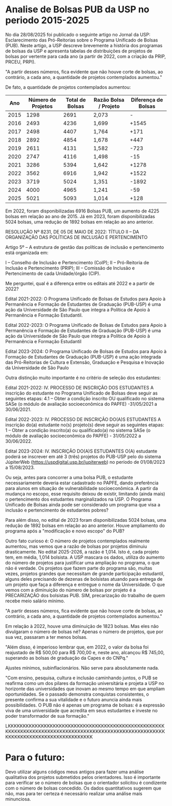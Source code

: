 # Analise de Bolsas PUB da USP no periodo 2015-2025

No dia 28/08/2025 foi publicado o seguinte artigo no Jornal da USP: Esclarecimento das Pró-Reitorias sobre o Programa Unificado de Bolsas (PUB). Neste artigo, a USP descreve brevemente a história dos programas de bolsas da USP e apresenta tabelas de distribuições de projetos de bolsas por vertente para cada ano (a partir de 2022, com a criação da PRIP, PRCEU, PRPI).

"A partir desses números, fica evidente que não houve corte de bolsas, ao contrário, a cada ano, a quantidade de projetos contemplados aumentou."

De fato, a quantidade de projetos contemplados aumentou:

| Ano  | Número de Projetos | Total de Bolsas | Razão Bolsa / Projeto | Diferença de Bolsas |
| ------------- | ------------- | ------------- | ------------- | ------------- |
| 2015  | 1298  | 2691  | 2,073 | -
| 2016  | 2493  | 4236  | 1,699 | +1545
| 2017  | 2498  | 4407  | 1,764 | +171
| 2018  | 2892  | 4854  | 1,678 | +447
| 2019  | 2611  | 4131  | 1,582 | -723
| 2020  | 2747  | 4116  | 1,498 | -15
| 2021  | 3286  | 5394  | 1,642 | +1278
| 2022  | 3562  | 6916  | 1,942 | +1522
| 2023  | 3719  | 5024  | 1,351 | -1892
| 2024  | 4000  | 4965  | 1,241 | -59
| 2025  | 5021  | 5093  | 1,014 | +128

Em 2022, foram disponibilizadas 6916 Bolsas PUB, um aumento de 4225 bolsas em relação ao ano de 2015. Já em 2023, foram disponibilizadas 5024 bolsas, uma redução de 1892 bolsas em relação ao ano anterior.

RESOLUÇÃO Nº 8231, DE 05 DE MAIO DE 2022:
TÍTULO II – DA ORGANIZAÇÃO DAS POLÍTICAS DE INCLUSÃO E PERTENCIMENTO

Artigo 5º – A estrutura de gestão das políticas de inclusão e pertencimento está organizada em:

I – Conselho de Inclusão e Pertencimento (CoIP);
II – Pró-Reitoria de Inclusão e Pertencimento (PRIP);
III – Comissão de Inclusão e Pertencimento de cada Unidade/órgão (CIP).

Me perguntei, qual é a diferença entre os editais até 2022 e a partir de 2022?

Edital 2021-2022: O Programa Unificado de Bolsas de Estudos para Apoio à Permanência e Formação de
Estudantes de Graduação (PUB-USP) é uma ação da Universidade de São Paulo que integra a
Política de Apoio à Permanência e Formação Estudantil.

Edital 2022-2023: O Programa Unificado de Bolsas de Estudos para Apoio à Permanência e Formação de Estudantes
de Graduação (PUB-USP) é uma ação da Universidade de São Paulo que integra a Política de Apoio à
Permanência e Formação Estudantil

Edital 2023-2024: O Programa Unificado de Bolsas de Estudos para Apoio à Formação de Estudantes de Graduação
(PUB-USP) é uma ação integrada das Pró-Reitorias de Cultura e Extensão, Graduação e Pesquisa e Inovação
da Universidade de São Paulo

Outra distinção muito importante é no critério de seleção dos estudantes:

Edital 2021-2022: IV. PROCESSO DE INSCRIÇÃO DOS ESTUDANTES
A inscrição do estudante no Programa Unificado de Bolsas deve seguir as seguintes etapas:
4.1 – Obter a condição inscrito OU qualificado no sistema SASe (o módulo de avaliação
socioeconômica do PAPFE) -31/05/2021 a 30/06/2021.

Edital 2022-2023: IV. PROCESSO DE INSCRIÇÃO DO(A)S ESTUDANTES
A inscrição do(a) estudante no(s) projeto(s) deve seguir as seguintes etapas:
1 – Obter a condição inscrito(a) ou qualificado(a) no sistema SASe (o módulo de avaliação
socioeconômica do PAPFE) - 31/05/2022 a 30/06/2022.

Edital 2023-2024: IV. INSCRIÇÃO DO(A)S ESTUDANTES
O(A) estudante poderá se inscrever em até 3 (três) projetos do PUB-USP pelo do sistema JúpiterWeb
(https://uspdigital.usp.br/jupiterweb) no período de 01/08/2023 a 15/08/2023.

Ou seja, antes para concorrer a uma bolsa PUB, o estudante necessariamente deveria estar cadastrado no PAPFE, dando preferência para alunos em situação de vulnerabilidade socioeconômica. A partir da mudança no escopo, esse requisito deixou de existir, limitando (ainda mais) o pertencimento dos estudantes marginalizados na USP. O Programa Unificado de Bolsas ainda pode ser considerado um programa que visa a inclusão e pertencimento de estudantes pobres?

Para além disso, no edital de 2023 foram disponibilizadas 5024 bolsas, uma redução de 1892 bolsas em relação ao ano anterior. Houve ampliamento do programa após a "modificação e novo escopo" do PUB?

Outro fato curioso é: O número de projetos contemplados realmente aumentou, mas vemos que a razão de bolsas por projetos diminuiu drasticamente. No edital 2025-2026, a razão é 1,014. Isto é, cada projeto tem, em média, 1,014 bolsista. A USP mascara os dados, utiliza do aumento do número de projetos para justificar uma ampliação no programa, o que não é verdade. Os projetos que fazem parte do programa são, muitas vezes, projetos grandes que necessitam de grande participação estudantil, alguns deles precisando de dezenas de bolsistas atuando para entrega de um projeto que faça a diferença e entregue o nome da Universidade. O que vemos com a diminuição do número de bolsas por projeto é a PRECARIZAÇÃO dos bolsistas PUB. SIM, precarização do trabalho de quem recebe meio salário mínimo.

"A partir desses números, fica evidente que não houve corte de bolsas, ao contrário, a cada ano, a quantidade de projetos contemplados aumentou."

Em relação à 2022, houve uma diminuição de 1823 bolsas. Mas eles não divulgaram o número de bolsas né? Apenas o número de projetos, que por sua vez, passaram a ter menos bolsas.

"Além disso, é imperioso lembrar que, em 2022, o valor da bolsa foi reajustado de R$ 500,00 para R$ 700,00 e, neste ano, alcançou R$ 745,00, superando as bolsas de graduação da Capes e do CNPq."

Ajustes mínimos, subinflacionários. Não serve para absolutamente nada.

"Com ensino, pesquisa, cultura e inclusão caminhando juntos, o PUB se reafirma como um dos pilares da formação universitária e projeta a USP no horizonte das universidades que inovam ao mesmo tempo em que ampliam oportunidades. Se o passado demonstra conquistas consistentes, o presente confirma a sua vitalidade e o futuro anuncia ainda mais possibilidades. O PUB não é apenas um programa de bolsas: é a expressão viva de uma universidade que acredita em seus estudantes e investe no poder transformador de sua formação."

LKKKKKKKKKKKKKKKKKKKKKKKKKKKKKKKKKKKKKKKKKKKKKKKKKKKKKKKKKKKKKKKKKKKKKKKKKKKKKKKKKKKKKKKKKKKKKKKKKKKKKKKKKKKKKKKKKKKKKKKKKKKKKKKKKKKKKK

# Para o futuro:

Devo utilizar alguns códigos meus antigos para fazer uma análise qualitativa dos projetos submetidos pelos orientadores. Isso é importante para verificar se o número de bolsas que o orientador solicitou é condizente com o número de bolsas concedido. Os dados quantitativos sugerem que não, mas para ter certeza é necessário realizar uma análise mais minunciosa.





